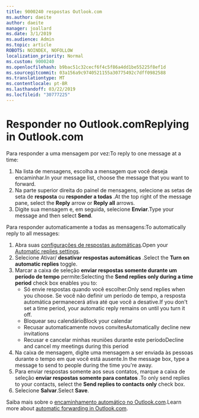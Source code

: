 ```yaml
---
title: 9000240 respostas Outlook.com
ms.author: daeite
author: daeite
manager: joallard
ms.date: 3/1/2019
ms.audience: Admin
ms.topic: article
ROBOTS: NOINDEX, NOFOLLOW
localization_priority: Normal
ms.custom: 9000240
ms.openlocfilehash: b9bac51c32cecf6f4c5f86a4dd1be55225f8ef1d
ms.sourcegitcommit: 03a156a9c9740521155a30775492c7dff0982588
ms.translationtype: MT
ms.contentlocale: pt-BR
ms.lasthandoff: 03/22/2019
ms.locfileid: "30777225"
---
```

# <a name="replying-in-outlookcom"></a><span data-ttu-id="0dc89-102">Responder no Outlook.com</span><span class="sxs-lookup"><span data-stu-id="0dc89-102">Replying in Outlook.com</span></span>

<span data-ttu-id="0dc89-103">Para responder a uma mensagem por vez:</span><span class="sxs-lookup"><span data-stu-id="0dc89-103">To reply to one message at a time:</span></span>

1. <span data-ttu-id="0dc89-104">Na lista de mensagens, escolha a mensagem que você deseja encaminhar.</span><span class="sxs-lookup"><span data-stu-id="0dc89-104">In your message list, choose the message that you want to forward.</span></span>
2. <span data-ttu-id="0dc89-105">Na parte superior direita do painel de mensagens, selecione as setas de seta de **resposta** ou **responder a todas** .</span><span class="sxs-lookup"><span data-stu-id="0dc89-105">At the top right of the message pane, select the **Reply** arrow or **Reply all** arrows.</span></span>
3. <span data-ttu-id="0dc89-106">Digite sua mensagem e, em seguida, selecione **Enviar**.</span><span class="sxs-lookup"><span data-stu-id="0dc89-106">Type your message and then select **Send**.</span></span>

<span data-ttu-id="0dc89-107">Para responder automaticamente a todas as mensagens:</span><span class="sxs-lookup"><span data-stu-id="0dc89-107">To automatically reply to all messages:</span></span>

1. <span data-ttu-id="0dc89-108">Abra suas [configurações de respostas automáticas](https://outlook.live.com/mail/options/mail/automaticReplies/automaticRepliesOption).</span><span class="sxs-lookup"><span data-stu-id="0dc89-108">Open your [Automatic replies settings](https://outlook.live.com/mail/options/mail/automaticReplies/automaticRepliesOption).</span></span>
2. <span data-ttu-id="0dc89-109">Selecione Ativar/ **desativar respostas automáticas** .</span><span class="sxs-lookup"><span data-stu-id="0dc89-109">Select the **Turn on automatic replies** toggle.</span></span>
3. <span data-ttu-id="0dc89-110">Marcar a caixa de seleção **enviar respostas somente durante um período de tempo** permite:</span><span class="sxs-lookup"><span data-stu-id="0dc89-110">Selecting the **Send replies only during a time period** check box enables you to:</span></span>
    - <span data-ttu-id="0dc89-111">Só envie respostas quando você escolher.</span><span class="sxs-lookup"><span data-stu-id="0dc89-111">Only send replies when you choose.</span></span> <span data-ttu-id="0dc89-112">Se você não definir um período de tempo, a resposta automática permanecerá ativa até que você a desative.</span><span class="sxs-lookup"><span data-stu-id="0dc89-112">If you don't set a time period, your automatic reply remains on until you turn it off.</span></span>
    - <span data-ttu-id="0dc89-113">Bloquear seu calendário</span><span class="sxs-lookup"><span data-stu-id="0dc89-113">Block your calendar</span></span>
    - <span data-ttu-id="0dc89-114">Recusar automaticamente novos convites</span><span class="sxs-lookup"><span data-stu-id="0dc89-114">Automatically decline new invitations</span></span>
    - <span data-ttu-id="0dc89-115">Recusar e cancelar minhas reuniões durante este período</span><span class="sxs-lookup"><span data-stu-id="0dc89-115">Decline and cancel my meetings during this period</span></span>
4. <span data-ttu-id="0dc89-116">Na caixa de mensagem, digite uma mensagem a ser enviada às pessoas durante o tempo em que você está ausente.</span><span class="sxs-lookup"><span data-stu-id="0dc89-116">In the message box, type a message to send to people during the time you're away.</span></span>
5. <span data-ttu-id="0dc89-117">Para enviar respostas somente aos seus contatos, marque a caixa de seleção **enviar respostas somente para contatos** .</span><span class="sxs-lookup"><span data-stu-id="0dc89-117">To only send replies to your contacts, select the **Send replies to contacts only** check box.</span></span>
6. <span data-ttu-id="0dc89-118">Selecione **Salvar**.</span><span class="sxs-lookup"><span data-stu-id="0dc89-118">Select **Save**.</span></span>

<span data-ttu-id="0dc89-119">Saiba mais sobre o [encaminhamento automático no Outlook.com](https://support.office.com/article/14614626-9855-48dc-a986-dec81d07b1a0).</span><span class="sxs-lookup"><span data-stu-id="0dc89-119">Learn more about [automatic forwarding in Outlook.com](https://support.office.com/article/14614626-9855-48dc-a986-dec81d07b1a0).</span></span>